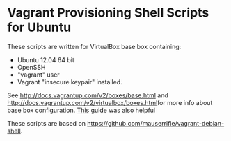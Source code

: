 
# Vagrant Provisioning Shell Scripts for Ubuntu

These scripts are written for VirtualBox base box containing:
  * Ubuntu 12.04 64 bit
  * OpenSSH
  * "vagrant" user
  * Vagrant "insecure keypair" installed.

See <http://docs.vagrantup.com/v2/boxes/base.html> and <http://docs.vagrantup.com/v2/virtualbox/boxes.html>for more info about base box configuration.  [This](https://github.com/fespinoza/checklist_and_guides/wiki/Creating-a-vagrant-base-box-for-ubuntu-12.04-32bit-server) guide was also helpful

These scripts are based on <https://github.com/mauserrifle/vagrant-debian-shell>.


